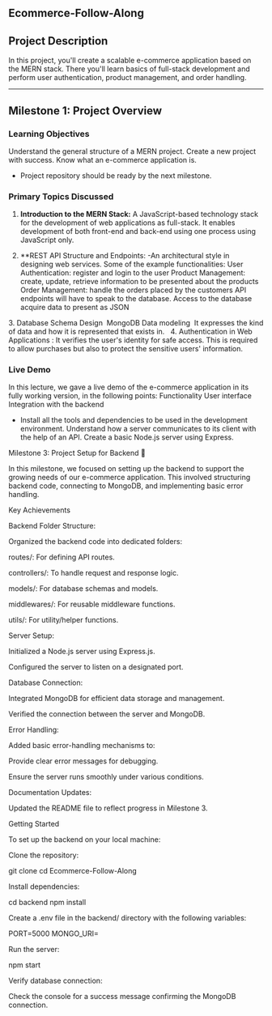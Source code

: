 Ecommerce-Follow-Along
-------------------------

## Project Description
 In this project, you'll create a scalable e-commerce application based on the MERN stack. There you'll learn basics of full-stack development and perform user authentication, product management, and order handling.

-------------------------------

## Milestone 1: Project Overview

### Learning Objectives
 Understand the general structure of a MERN project.
 Create a new project with success.
 Know what an e-commerce application is.
- Project repository should be ready by the next milestone.

### Primary Topics Discussed
1. **Introduction to the MERN Stack:**
   A JavaScript-based technology stack for the development of web applications as full-stack.
   It enables development of both front-end and back-end using one process using JavaScript only.

2. **REST API Structure and Endpoints:
-An architectural style in designing web services.
Some of the example functionalities:
User Authentication: register and login to the user
Product Management: create, update, retrieve information to be presented about the products
Order Management: handle the orders placed by the customers
API endpoints will have to speak to the database. Access to the database acquire data to present as JSON

3. Database Schema Design
 MongoDB Data modeling
 It expresses the kind of data and how it is represented that exists in.
 
4. Authentication in Web Applications :
It verifies the user's identity for safe access.
This is required to allow purchases but also to protect the sensitive users' information.
 
### Live Demo
In this lecture, we gave a live demo of the e-commerce application in its fully working version, in the following points:
Functionality
User interface
Integration with the backend
- Install all the tools and dependencies to be used in the development environment.
Understand how a server communicates to its client with the help of an API.
Create a basic Node.js server using Express.

Milestone 3: Project Setup for Backend 🚀

In this milestone, we focused on setting up the backend to support the growing needs of our e-commerce application. This involved structuring backend code, connecting to MongoDB, and implementing basic error handling.

Key Achievements

Backend Folder Structure:

Organized the backend code into dedicated folders:

routes/: For defining API routes.

controllers/: To handle request and response logic.

models/: For database schemas and models.

middlewares/: For reusable middleware functions.

utils/: For utility/helper functions.

Server Setup:

Initialized a Node.js server using Express.js.

Configured the server to listen on a designated port.

Database Connection:

Integrated MongoDB for efficient data storage and management.

Verified the connection between the server and MongoDB.

Error Handling:

Added basic error-handling mechanisms to:

Provide clear error messages for debugging.

Ensure the server runs smoothly under various conditions.

Documentation Updates:

Updated the README file to reflect progress in Milestone 3.

Getting Started

To set up the backend on your local machine:

Clone the repository:

git clone <repository-link>
cd Ecommerce-Follow-Along

Install dependencies:

cd backend
npm install

Create a .env file in the backend/ directory with the following variables:

PORT=5000
MONGO_URI=<your-mongodb-connection-string>

Run the server:

npm start

Verify database connection:

Check the console for a success message confirming the MongoDB connection.


